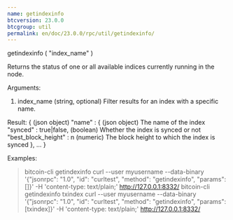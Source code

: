 ```yaml
---
name: getindexinfo
btcversion: 23.0.0
btcgroup: util
permalink: en/doc/23.0.0/rpc/util/getindexinfo/
---
```


getindexinfo ( "index_name" )

Returns the status of one or all available indices currently running in the node.

Arguments:
1. index_name    (string, optional) Filter results for an index with a specific name.

Result:
{                               (json object)
  "name" : {                    (json object) The name of the index
    "synced" : true|false,      (boolean) Whether the index is synced or not
    "best_block_height" : n     (numeric) The block height to which the index is synced
  },
  ...
}

Examples:
> bitcoin-cli getindexinfo 
> curl --user myusername --data-binary '{"jsonrpc": "1.0", "id": "curltest", "method": "getindexinfo", "params": []}' -H 'content-type: text/plain;' http://127.0.0.1:8332/
> bitcoin-cli getindexinfo txindex
> curl --user myusername --data-binary '{"jsonrpc": "1.0", "id": "curltest", "method": "getindexinfo", "params": [txindex]}' -H 'content-type: text/plain;' http://127.0.0.1:8332/


